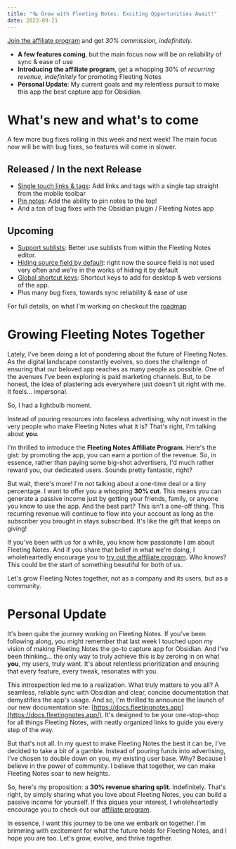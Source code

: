 ```yaml
---
title: "🗞 Grow with Fleeting Notes: Exciting Opportunities Await!"
date: 2023-09-21
---
```

[Join the affiliate program](https://fleeting-notes.getrewardful.com/) and get *30% commission, indefinitely.*

- **A few features coming**, but the main focus now will be on reliability of sync & ease of use
- **Introducing the affiliate program**, get a whopping 30% of *recurring revenue, indefinitely* for promoting Fleeting Notes
- **Personal Update**: My current goals and my relentless pursuit to make this app the best capture app for Obsidian.

# What's new and what's to come
A few more bug fixes rolling in this week and next week! The main focus now will be with bug fixes, so features will come in slower. 
## Released / In the next Release
- [Single touch links & tags](https://github.com/fleetingnotes/fleeting-notes-flutter/issues/723): Add links and tags with a single tap straight from the mobile toolbar
- [Pin notes](https://github.com/fleetingnotes/fleeting-notes-flutter/issues/844): Add the ability to pin notes to the top!
- And a ton of bug fixes with the Obsidian plugin / Fleeting Notes app

## Upcoming
- [Support sublists](https://github.com/fleetingnotes/fleeting-notes-flutter/issues/692): Better use sublists from within the Fleeting Notes editor.
- [Hiding source field by default](https://github.com/fleetingnotes/fleeting-notes-flutter/issues/639): right now the source field is not used very often and we're in the works of hiding it by default
- [Global shortcut keys](https://github.com/fleetingnotes/fleeting-notes-flutter/issues/613): Shortcut keys to add for desktop & web versions of the app.
- Plus many bug fixes, towards sync reliability & ease of use

For full details, on what I'm working on checkout the [roadmap](https://github.com/orgs/fleetingnotes/projects/1)

# Growing Fleeting Notes Together
Lately, I've been doing a lot of pondering about the future of Fleeting Notes. As the digital landscape constantly evolves, so does the challenge of ensuring that our beloved app reaches as many people as possible. One of the avenues I've been exploring is paid marketing channels. But, to be honest, the idea of plastering ads everywhere just doesn't sit right with me. It feels... impersonal.

So, I had a lightbulb moment.

Instead of pouring resources into faceless advertising, why not invest in the very people who make Fleeting Notes what it is? That's right, I'm talking about **you**.

I'm thrilled to introduce the **Fleeting Notes Affiliate Program**. Here's the gist: by promoting the app, you can earn a portion of the revenue. So, in essence, rather than paying some big-shot advertisers, I'd much rather reward you, our dedicated users. Sounds pretty fantastic, right?

But wait, there's more! I'm not talking about a one-time deal or a tiny percentage. I want to offer you a whopping **30% cut**. This means you can generate a passive income just by getting your friends, family, or anyone you know to use the app. And the best part? This isn't a one-off thing. This recurring revenue will continue to flow into your account as long as the subscriber you brought in stays subscribed. It's like the gift that keeps on giving!

If you've been with us for a while, you know how passionate I am about Fleeting Notes. And if you share that belief in what we're doing, I wholeheartedly encourage you to [try out the affiliate program](https://fleeting-notes.getrewardful.com/). Who knows? This could be the start of something beautiful for both of us.

Let's grow Fleeting Notes together, not as a company and its users, but as a community.


# Personal Update
It's been quite the journey working on Fleeting Notes. If you've been following along, you might remember that last week I touched upon my vision of making Fleeting Notes the go-to capture app for Obsidian. And I've been thinking... the only way to truly achieve this is by zeroing in on what **you**, my users, truly want. It's about relentless prioritization and ensuring that every feature, every tweak, resonates with you.

This introspection led me to a realization. What truly matters to you all? A seamless, reliable sync with Obsidian and clear, concise documentation that demystifies the app's usage. And so, I'm thrilled to announce the launch of our new documentation site: [https://docs.fleetingnotes.app](https://docs.fleetingnotes.app/). It's designed to be your one-stop-shop for all things Fleeting Notes, with neatly organized links to guide you every step of the way.

But that's not all. In my quest to make Fleeting Notes the best it can be, I've decided to take a bit of a gamble. Instead of pouring funds into advertising, I've chosen to double down on you, my existing user base. Why? Because I believe in the power of community. I believe that together, we can make Fleeting Notes soar to new heights.

So, here's my proposition: a **30% revenue sharing split**. Indefinitely. That's right, by simply sharing what you love about Fleeting Notes, you can build a passive income for yourself. If this piques your interest, I wholeheartedly encourage you to check out our [affiliate program](https://fleeting-notes.getrewardful.com/).

In essence, I want this journey to be one we embark on together. I'm brimming with excitement for what the future holds for Fleeting Notes, and I hope you are too. Let's grow, evolve, and thrive together.